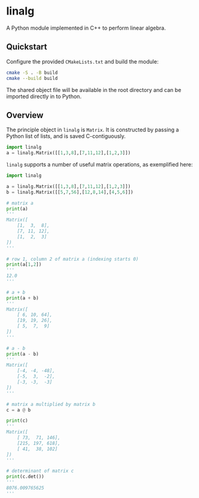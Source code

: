 # linalg

A Python module implemented in C++ to perform linear algebra.

## Quickstart

Configure the provided `CMakeLists.txt` and build the module:

```bash
cmake -S . -B build
cmake --build build
```

The shared object file will be available in the root directory and can be
imported directly in to Python.

## Overview
The principle object in `linalg` is `Matrix`. It is constructed by passing a
Python list of lists, and is saved C-contiguously.

```python
import linalg
a = linalg.Matrix([[1,3,8],[7,11,12],[1,2,3]])
```

`linalg` supports a number of useful matrix operations, as exemplified here:

```python
import linalg

a = linalg.Matrix([[1,3,8],[7,11,12],[1,2,3]])
b = linalg.Matrix([[5,7,56],[12,8,14],[4,5,6]])

# matrix a
print(a)
'''
Matrix([
    [1,  3,  8],
    [7, 11, 12],
    [1,  2,  3]
])
'''

# row 1, column 2 of matrix a (indexing starts 0)
print(a[1,2])
'''
12.0
'''

# a + b
print(a + b)
'''
Matrix([
    [ 6, 10, 64],
    [19, 19, 26],
    [ 5,  7,  9]
])
'''

# a - b
print(a - b)
'''
Matrix([
    [-4, -4, -48],
    [-5,  3,  -2],
    [-3, -3,  -3]
])
'''

# matrix a multiplied by matrix b
c = a @ b

print(c)
'''
Matrix([
    [ 73,  71, 146],
    [215, 197, 618],
    [ 41,  38, 102]
])
'''

# determinant of matrix c
print(c.det())
'''
8076.009765625
'''

```
